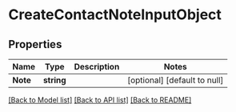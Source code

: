 # CreateContactNoteInputObject

## Properties
Name | Type | Description | Notes
------------ | ------------- | ------------- | -------------
**Note** | **string** |  | [optional] [default to null]

[[Back to Model list]](../README.md#documentation-for-models) [[Back to API list]](../README.md#documentation-for-api-endpoints) [[Back to README]](../README.md)


